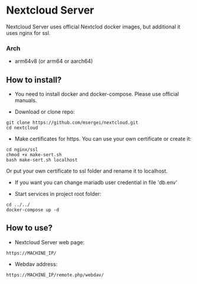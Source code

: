 # Nextcloud Server

Nextcloud Server uses official Nextclod docker images, but additional it uses nginx for ssl.

### Arch
- arm64v8 (or arm64 or aarch64)

## How to install?

- You need to install docker and docker-compose. Please use official manuals.

- Download or clone repo:
```
git clone https://github.com/msergei/nextcloud.git
cd nextcloud
```

- Make certificates for https. You can use your own certificate or create it:
```
cd nginx/ssl
chmod +x make-sert.sh
bash make-sert.sh localhost
```
Or put your own certificate to ssl folder and rename it to localhost.

- If you want you can change mariadb user credential in file 'db.env'

- Start services in project root folder:
```
cd ../../
docker-compose up -d
```

## How to use?

- Nextcloud Server web page:
```
https://MACHINE_IP/
```

- Webdav address:
```
https://MACHINE_IP/remote.php/webdav/
```

